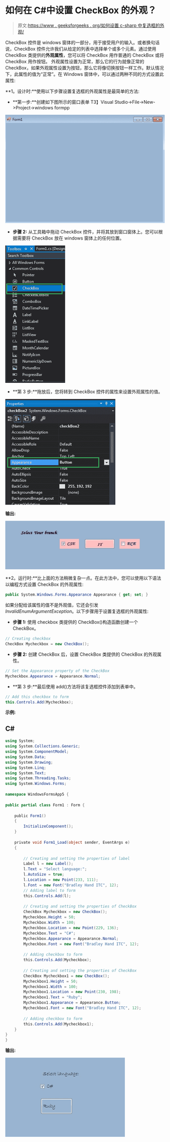 # 如何在 C#中设置 CheckBox 的外观？

> 原文:[https://www . geeksforgeeks . org/如何设置 c-sharp 中复选框的外观/](https://www.geeksforgeeks.org/how-to-set-the-appearance-of-the-checkbox-in-c-sharp/)

CheckBox 控件是 windows 窗体的一部分，用于接受用户的输入。或者换句话说，CheckBox 控件允许我们从给定的列表中选择单个或多个元素。通过使用 CheckBox 类提供的**外观属性**，您可以将 CheckBox 用作普通的 CheckBox 或将 CheckBox 用作按钮。
外观属性设置为正常，那么它的行为就像正常的 CheckBox，如果外观属性设置为按钮，那么它将像切换按钮一样工作。默认情况下，此属性的值为“正常”。在 Windows 窗体中，可以通过两种不同的方式设置此属性:

**1。设计时:**使用以下步骤设置复选框的外观属性是最简单的方法:

*   **第一步:**创建如下图所示的窗口表单
    T3】Visual Studio->File->New->Project->windows formpp

![](img/2ddebe34e4657619941285899ab3c91f.png)

*   **步骤 2:** 从工具箱中拖动 CheckBox 控件，并将其放到窗口窗体上。您可以根据需要将 CheckBox 放在 windows 窗体上的任何位置。

![](img/e7225de327187dbfa4127c7ddbf8a761.png)

*   **第 3 步:**拖放后，您将转到 CheckBox 控件的属性来设置外观属性的值。

![](img/6c66313619d72bc9d2aa80ed3bc0caa4.png)

**输出:**

![](img/c531aa6a4fe94501928025ebc931d0c8.png)

**2。运行时:**比上面的方法稍微复杂一点。在此方法中，您可以使用以下语法以编程方式设置 CheckBox 的外观属性:

```cs
public System.Windows.Forms.Appearance Appearance { get; set; }
```

如果分配给该属性的值不是外观值，它还会引发*InvalidEnumArgumentException*。以下步骤用于设置复选框的外观属性:

*   **步骤 1:** 使用 checkbox 类提供的 CheckBox()构造函数创建一个 CheckBox。

```cs
// Creating checkbox
CheckBox Mycheckbox = new CheckBox();
```

*   **步骤 2:** 创建 CheckBox 后，设置 CheckBox 类提供的 CheckBox 的外观属性。

```cs
// Set the Appearance property of the CheckBox
Mycheckbox.Appearance = Appearance.Normal;
```

*   **第 3 步:**最后使用 add()方法将该复选框控件添加到表单中。

```cs
// Add this checkbox to form
this.Controls.Add(Mycheckbox);
```

**示例:**

## C#

```cs
using System;
using System.Collections.Generic;
using System.ComponentModel;
using System.Data;
using System.Drawing;
using System.Linq;
using System.Text;
using System.Threading.Tasks;
using System.Windows.Forms;

namespace WindowsFormsApp5 {

public partial class Form1 : Form {

    public Form1()
    {
        InitializeComponent();
    }

    private void Form1_Load(object sender, EventArgs e)
    {

        // Creating and setting the properties of label
        Label l = new Label();
        l.Text = "Select language:";
        l.AutoSize = true;
        l.Location = new Point(233, 111);
        l.Font = new Font("Bradley Hand ITC", 12);
        // Adding label to form
        this.Controls.Add(l);

        // Creating and setting the properties of CheckBox
        CheckBox Mycheckbox = new CheckBox();
        Mycheckbox.Height = 50;
        Mycheckbox.Width = 100;
        Mycheckbox.Location = new Point(229, 136);
        Mycheckbox.Text = "C#";
        Mycheckbox.Appearance = Appearance.Normal;
        Mycheckbox.Font = new Font("Bradley Hand ITC", 12);

        // Adding checkbox to form
        this.Controls.Add(Mycheckbox);

        // Creating and setting the properties of CheckBox
        CheckBox Mycheckbox1 = new CheckBox();
        Mycheckbox1.Height = 50;
        Mycheckbox1.Width = 100;
        Mycheckbox1.Location = new Point(230, 198);
        Mycheckbox1.Text = "Ruby";
        Mycheckbox1.Appearance = Appearance.Button;
        Mycheckbox1.Font = new Font("Bradley Hand ITC", 12);

        // Adding checkbox to form
        this.Controls.Add(Mycheckbox1);
    }
}
}
```

**输出:**

![](img/f07304ee3231956fdc8b908937e4956e.png)